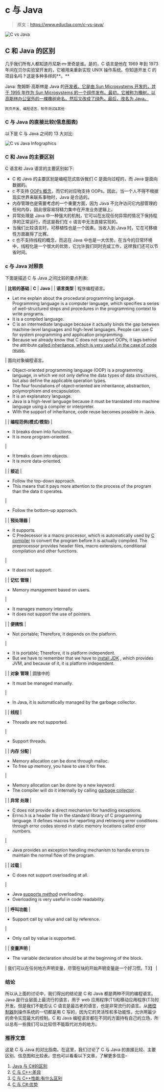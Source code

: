 # c 与 Java

> 原文：<https://www.educba.com/c-vs-java/>

![C vs Java](img/81182569158d70356c4ec2e1b268d062.png)



## C 和 Java 的区别

几乎我们所有人都知道丹尼斯·m·里奇是谁。是的，C 语言是他在 1969 年到 1973 年间在贝尔实验室开发的，它被用来重新实现 UNIX 操作系统。你知道开发 C 的项目名吗？这是多种多样的**。**

Java: 詹姆斯·高斯林是 Java 的[开发者。它是由 Sun Microsystems 开发的，并于 1995 年作为 Sun Microsystems 的一个组件发布。最初，它被称为橡树，以高斯林办公室外的一棵橡树命名。然后又改成了绿色，最后，改名为 Java。](https://www.educba.com/java-developer-interview-questions/)

<small>网页开发、编程语言、软件测试&其他</small>

### C 与 Java 的直接比较(信息图表)

以下是 C 与 Java 之间的 13 大对比:

![C vs Java Infographics](img/f86b614d18a95616a62d4b1c5c828485.png)



### C 和 Java 的主要区别

C 语言和 Java 语言的主要区别如下:

*   C 和 Java 的主要区别是编程范式告诉我们 C 是面向过程的，而 Java 是面向数据的。
*   c 不支持 [OOPs 概念](https://www.educba.com/functional-programming-vs-oop/)，而它的对应物支持 OOPs。因此，当一个人不得不根据现实世界来联系事物时，Java 是合适的。
*   内存管理也是需要考虑的一个重要方面，因为 Java 不允许访问它内部管理的任何内存，因此很容易将精力集中在开发业务逻辑上。
*   异常处理是 Java 中一种强大的机制，它可以在出现任何异常的情况下保持程序的正常运行，而这是我们在 c 语言中无法直接实现的。
*   当我们比较语言时，可移植性也是一个因素。当收入到 Java 时，它在可移植性方面赢得了比赛。
*   c 也不支持线程的概念，而这在 Java 中也是一大优势。在当今的日常环境中，线程化是一个很大的优势，它允许我们同时完成工作，这样我们还可以节省时间。

### c 与 Java 对照表

下面是描述 C 与 Java 之间比较的要点列表:

| **比较的基础** | **C** | **Java** |
| **语言类型** | 程序编程语言。

*   Let me explain about the procedural programming language. Programming language is a computer language, which specifies a series of well-structured steps and procedures in the programming context to write programs.
*   It is a compiled language.
*   C is an intermediate language because it actually binds the gap between machine-level languages and high-level languages. People can use C for system programming and application programming.
*   Because we already know that C does not support OOPs, it lags behind the attribute [called inheritance, which is very useful in the case of code reuse.](https://www.educba.com/what-is-inheritance-in-programming/)

 | 面向对象编程语言。

*   Object-oriented programming language (OOP) is a programming language, in which we not only define the data types of data structures, but also define the applicable operation types.
*   The four foundations of object-oriented are inheritance, abstraction, polymorphism and encapsulation.
*   It is an explanatory language.
*   Java is a high-level language because it must be translated into machine language using a compiler or interpreter.
*   With the support of inheritance, code reuse becomes possible in Java.

 |
| **编程范例(模式/模型)** | 

*   It breaks down into functions.
*   It is more program-oriented.

 | 

*   It breaks down into objects.
*   It is more data-oriented.

 |
| **接近** | 

*   Follow the top-down approach.
*   This means that it pays more attention to the process of the program than the data it operates.

 | 

*   Follow the bottom-up approach.

 |
| **预处理器** | 

*   It supports.
*   C Predecessor is a macro processor, which is automatically used by [C compiler](https://www.educba.com/best-c-compilers/) to convert the program before it is actually compiled. The preprocessor provides header files, macro extensions, conditional compilation and other functions.

 | 

*   It does not support.

 |
| **记忆**
**管理** | 

*   Memory management based on users.

 | 

*   It manages memory internally.
*   It does not support the use of pointers.

 |
| **便携性** | 

*   Not portable; Therefore, it depends on the platform.

 | 

*   It is portable; Therefore, it is platform independent.
*   But we have to remember that we have to [install JDK](https://www.educba.com/install-jdk/) , which provides JVM, and because of it, it is platform independent.

 |
| **对象**
**管理** | 圆锥中的

*   It must be managed manually.

 | 

*   In Java, it is automatically managed by the garbage collector.

 |
| **线程** | 

*   Threads are not supported.

 | 

*   Support threads.

 |
| **内存**
**分配** | 

*   Memory allocation can be done through malloc.
*   To free up memory, you have to use it for free.

 | 

*   Memory allocation can be done by a new keyword.
*   The compiler will do it internally by calling [garbage collector](https://www.educba.com/what-is-java-garbage-collector/) .

 |
| **异常**
**处理** | 

*   C does not provide a direct mechanism for handling exceptions.
*   Errno.h is a header file in the standard library of C programming language. It defines macros for reporting and retrieving error conditions through error codes stored in static memory locations called error numbers.

 | 

*   Java provides an exception handling mechanism to handle errors to maintain the normal flow of the program.

 |
| **过载** | 

*   C does not support overloading at all.

 | 

*   Java [supports method](https://www.educba.com/advantages-of-c/) overloading.
*   Overloading is very useful in code readability.

 |
| **呼叫功能** | 

*   Support call by value and call by reference.

 | 

*   Only call by value is supported.

 |
| **变量声明** | 

*   The variable declaration should be at the beginning of the block.

 | 我们可以在任何地方声明变量，尽管在块的开始声明变量是一个好习惯。T3】 |

### 结论

所以从上面的讨论中，我们得出的结论是 C 和 Java 都是两种不同的编程语言。Java 是行业层面上最流行的语言，用于 web 应用程序(T1)和移动应用程序(T3)的开发。但是我们不能否认 C 语言是最古老的语言，也是非常流行的语言。从[微控制器](https://www.educba.com/what-is-microcontroller/)到操作系统的一切都是用 C 写的，因为它的灵活性和多功能性，允许用最少的命令实现最大的控制。C 和 Java 编程语言都在不同的方面持有自己的立场，所以总有一些我们可以比较但不能取代对方的地方。

### 推荐文章

这是 C 与 Java 的对比指南。在这里，我们讨论了 C 与 Java 的直接比较、主要区别、信息图和比较表。您也可以看看以下文章，了解更多信息–

1.  [Java 与 C#的区别](https://www.educba.com/java-vs-c-sharp/)
2.  [C 与 C++:差异](https://www.educba.com/c-vs-c-plus-plus/)
3.  [C 与 C++性能:有什么区别](https://www.educba.com/c-vs-c-plus-plus-performance/)
4.  [C 与 C#:优势](https://www.educba.com/c-vs-c-sharp/)





